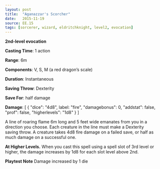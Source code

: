 ```yaml
---
layout: post
title:  "Aganazzar's Scorcher"
date:   2015-11-19
source: EE.15
tags: [sorcerer, wizard, eldritchknight, level2, evocation]
---
```


**2nd-level evocation**

**Casting Time**: 1 action

**Range**: 6m

**Components**: V, S, M (a red dragon’s scale)

**Duration**: Instantaneous

**Saving Throw**: Dexterity

**Save For**: half damage

**Damage**: [ { "dice": "4d8", label: "fire", "damagebonus": 0, "addstat": false, "prof": false, "higherlevels": "1d8" } ]

A line of roaring flame 6m long and 5 feet wide emanates from you in a direction you choose. Each creature in the line must make a Dexterity saving throw. A creature takes 4d8 fire damage on a failed save, or half as much damage on a successful one.

**At Higher Levels.** When you cast this spell using a spell slot of 3rd level or higher, the damage increases by 1d8 for each slot level above 2nd.

**Playtest Note** Damage increased by 1 die
